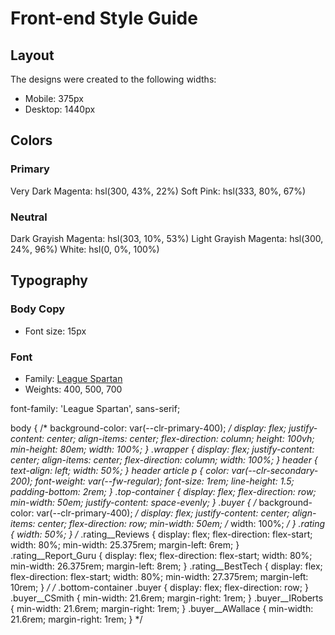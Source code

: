 # Front-end Style Guide

## Layout

The designs were created to the following widths:

- Mobile: 375px
- Desktop: 1440px

## Colors

### Primary

Very Dark Magenta: hsl(300, 43%, 22%)
Soft Pink: hsl(333, 80%, 67%)

### Neutral

Dark Grayish Magenta: hsl(303, 10%, 53%)
Light Grayish Magenta: hsl(300, 24%, 96%)
White: hsl(0, 0%, 100%)

## Typography

### Body Copy

- Font size: 15px

### Font

- Family: [League Spartan](https://fonts.google.com/specimen/League+Spartan)
- Weights: 400, 500, 700

<link rel="preconnect" href="https://fonts.googleapis.com">
<link rel="preconnect" href="https://fonts.gstatic.com" crossorigin>
<link href="https://fonts.googleapis.com/css2?family=League+Spartan:wght@400;500;700&display=swap" rel="stylesheet">

font-family: 'League Spartan', sans-serif;

body {
    /* background-color: var(--clr-primary-400); */
    display: flex;
    justify-content: center;
    align-items: center;
    flex-direction: column;
    height: 100vh;
    min-height: 80em;
    width: 100%;
  }
  .wrapper {
    display: flex;
    justify-content: center;
    align-items: center;
    flex-direction: column;
    width: 100%;
  }
  header {
    text-align: left;
    width: 50%;
  }
  header article p {
    color: var(--clr-secondary-200);
    font-weight: var(--fw-regular);
    font-size: 1rem;
    line-height: 1.5;
    padding-bottom: 2rem;
  }
  .top-container {
    display: flex;
    flex-direction: row;
    min-width: 50em;
    justify-content: space-evenly;
  }
  .buyer {
    /* background-color: var(--clr-primary-400); */
    display: flex;
    justify-content: center;
    align-items: center;
    flex-direction: row;
    min-width: 50em;
    /* width: 100%; */
  }
  .rating {
    width: 50%;
  }
  /* .rating__Reviews {
    display: flex;
    flex-direction: flex-start;
    width: 80%;
    min-width: 25.375rem;
    margin-left: 6rem;
  }
  .rating__Report_Guru {
    display: flex;
    flex-direction: flex-start;
    width: 80%;
    min-width: 26.375rem;
    margin-left: 8rem;
  }
  .rating__BestTech {
    display: flex;
    flex-direction: flex-start;
    width: 80%;
    min-width: 27.375rem;
    margin-left: 10rem;
  } */
  /* .bottom-container .buyer {
    display: flex;
    flex-direction: row;
  }
  .buyer__CSmith {
    min-width: 21.6rem;
    margin-right: 1rem;
  }
  .buyer__IRoberts {
    min-width: 21.6rem;
    margin-right: 1rem;
  }
  .buyer__AWallace {
    min-width: 21.6rem;
    margin-right: 1rem;
  } */